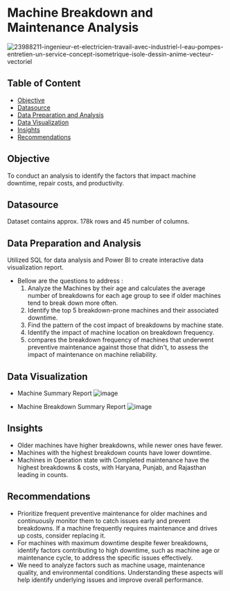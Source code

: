 # Machine Breakdown and Maintenance Analysis

![23988211-ingenieur-et-electricien-travail-avec-industriel-l-eau-pompes-entretien-un-service-concept-isometrique-isole-dessin-anime-vecteur-vectoriel](https://github.com/user-attachments/assets/72715fc2-2ad5-44d5-a722-a802c6926456)

## Table of Content
  - [Objective](#Objective)
  - [Datasource](#Datasource)
  - [Data Preparation and Analysis](#Data-Preparation-and-Analysis)
  - [Data Visualization](#Data-Visualization)
  - [Insights](#Insights)
  - [Recommendations](#Recommendations)

## Objective
To conduct an analysis to identify the factors that impact machine downtime, repair costs, and productivity.

## Datasource
Dataset contains approx. 178k rows and 45 number of columns. 

## Data Preparation and Analysis
Utilized SQL for data analysis and Power BI to create interactive data visualization report.
- Bellow are the questions to address :
    1. Analyze the Machines by their age and calculates the average number of breakdowns for each age group to see if older machines tend to break down more often.
    2. Identify the top 5 breakdown-prone machines and their associated downtime.
    3. Find the pattern of the cost impact of breakdowns by machine state.
    4. Identify the impact of machine location on breakdown frequency.
    5. compares the breakdown frequency of machines that underwent preventive maintenance against those that didn't, to assess the impact of maintenance on machine reliability.

## Data Visualization
- Machine Summary Report
  ![image](https://github.com/user-attachments/assets/13a23971-6e3f-4a92-bdd5-9d852403add9)

- Machine Breakdown Summary Report
  ![image](https://github.com/user-attachments/assets/58377df8-937c-458e-b54b-d95c6d48368d)


## Insights 
- Older machines have higher breakdowns, while newer ones have fewer.
- Machines with the highest breakdown counts have lower downtime.
- Machines in Operation state with Completed maintenance have the highest breakdowns & costs, with Haryana, Punjab, and Rajasthan leading in counts.

## Recommendations
- Prioritize frequent preventive maintenance for older machines and continuously monitor them to catch issues early and prevent breakdowns. If a machine frequently requires maintenance and drives up costs, consider replacing it.
- For machines with maximum downtime despite fewer breakdowns, identify factors contributing to high downtime, such as machine age or maintenance cycle, to address the specific issues effectively.
- We need to analyze factors such as machine usage, maintenance quality, and environmental conditions. Understanding these aspects will help identify underlying issues and improve overall performance.











